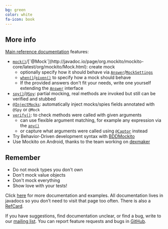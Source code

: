 ```yaml
---
bg: green
color: white
fa-icon: book
---
```


## More info

[Main reference documentation](http://javadoc.io/page/org.mockito/mockito-core/latest/org/mockito/Mockito.html) features:

* [`mock()`](http://javadoc.io/page/org.mockito/mockito-core/latest/org/mockito/Mockito.html#mock(java.lang.Class))/[`@Mock`](http://javadoc.io/page/org.mockito/mockito-core/latest/org/mockito/Mock.html): create mock
     * optionally specify how it should behave via [`Answer`](http://javadoc.io/page/org.mockito/mockito-core/latest/org/mockito/Mockito.html#field_summary)/[`MockSettings`](http://javadoc.io/page/org.mockito/mockito-core/latest/org/mockito/MockSettings.html)
     * [`when()`](http://javadoc.io/page/org.mockito/mockito-core/latest/org/mockito/Mockito.html#when(T))/[`given()`](http://javadoc.io/page/org.mockito/mockito-core/latest/org/mockito/BDDMockito.html#given(T)) to specify how a mock should behave
     * If the provided answers don't fit your needs, write one yourself extending the [`Answer`](http://javadoc.io/page/org.mockito/mockito-core/latest/org/mockito/stubbing/Answer.html) interface
* [`spy()`](http://javadoc.io/page/org.mockito/mockito-core/latest/org/mockito/Mockito.html#spy(T))/[`@Spy`](http://javadoc.io/page/org.mockito/mockito-core/latest/org/mockito/Spy.html):
  partial mocking, real methods are invoked but still can be verified and stubbed
* [`@InjectMocks`](http://javadoc.io/page/org.mockito/mockito-core/latest/org/mockito/InjectMocks.html): automatically inject mocks/spies fields annotated with `@Spy` or `@Mock`
* [`verify()`](http://javadoc.io/page/org.mockito/mockito-core/latest/org/mockito/Mockito.html#verify(T)): to check methods were called with given arguments
    * can use flexible argument matching, for example any expression via the [`any()`](http://javadoc.io/page/org.mockito/mockito-core/latest/org/mockito/Matchers.html#any())
    * or capture what arguments were called using [`@Captor`](http://javadoc.io/page/org.mockito/mockito-core/latest/org/mockito/Captor.html) instead
* Try Behavior-Driven development syntax with [BDDMockito](http://javadoc.io/page/org.mockito/mockito-core/latest/org/mockito/BDDMockito.html)
* Use Mockito on Android, thanks to the team working on [dexmaker](https://github.com/crittercism/dexmaker)

## Remember

* Do not mock types you don't own
* Don't mock value objects
* Don't mock everything
* Show love with your tests!

Click [here](http://javadoc.io/page/org.mockito/mockito-core/latest/org/mockito/Mockito.html) for more documentation and examples.
All documentation lives in javadocs so you don’t need to visit that page too often.
There is also a [RefCard](http://refcardz.dzone.com/refcardz/mockito).

If you have suggestions, find documentation unclear, or find a bug, write to our [mailing list](http://groups.google.com/group/mockito).
You can report feature requests and bugs in [GitHub](https://github.com/mockito/mockito/issues).
